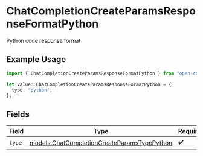 # ChatCompletionCreateParamsResponseFormatPython

Python code response format

## Example Usage

```typescript
import { ChatCompletionCreateParamsResponseFormatPython } from "open-router/models";

let value: ChatCompletionCreateParamsResponseFormatPython = {
  type: "python",
};
```

## Fields

| Field                                                                                            | Type                                                                                             | Required                                                                                         | Description                                                                                      |
| ------------------------------------------------------------------------------------------------ | ------------------------------------------------------------------------------------------------ | ------------------------------------------------------------------------------------------------ | ------------------------------------------------------------------------------------------------ |
| `type`                                                                                           | [models.ChatCompletionCreateParamsTypePython](../models/chatcompletioncreateparamstypepython.md) | :heavy_check_mark:                                                                               | N/A                                                                                              |